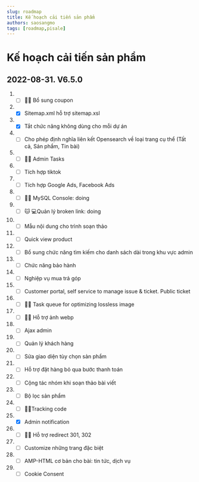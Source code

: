 ```yaml
---
slug: roadmap
title: Kế hoạch cải tiến sản phẩm
authors: saosangmo
tags: [roadmap,pisale]
---
```


# Kế hoạch cải tiến sản phẩm
## 2022-08-31. V6.5.0
1. - [ ] 🐱‍💻 Bổ sung coupon
2. - [x] Sitemap.xml hỗ trợ sitemap.xsl
3. - [x] Tắt chức năng không dùng cho mỗi dự án
4. - [ ] Cho phép định nghĩa liên kết Opensearch về loại trang cụ thể (Tất cả, Sản phẩm, Tin bài)
5. - [ ] 🐱‍💻 Admin Tasks
6. - [ ] Tích hợp tiktok
7. - [ ] Tích hợp Google Ads, Facebook Ads
8. - [ ] 🐱‍💻 MySQL Console: doing
9. - [ ] 🐱‍ 💻Quản lý broken link: doing
10. - [ ] Mẫu nội dung cho trình soạn thảo
11. - [ ] Quick view product
12. - [ ] Bổ sung chức năng tìm kiếm cho danh sách dài trong khu vực admin
13. - [ ] Chức năng bảo hành
14. - [ ] Nghiệp vụ mua trả góp
15. - [ ] Customer portal, self service to manage issue & ticket. Public ticket
16. - [ ] 🐱‍💻 Task queue for optimizing lossless image
17. - [ ] 🐱‍💻 Hỗ trợ ảnh webp
18. - [ ] Ajax admin
19. - [ ] Quản lý khách hàng
20. - [ ] Sửa giao diện tùy chọn sản phẩm
21. - [ ] Hỗ trợ đặt hàng bỏ qua bước thanh toán
22. - [ ] Cộng tác nhóm khi soạn thảo bài viết
23. - [ ] Bộ lọc sản phẩm
24. - [ ] 🐱‍💻Tracking code
25. - [x] Admin notification
26. - [ ] 🐱‍💻 Hỗ trợ redirect 301, 302
27. - [ ] Customize những trang đặc biệt
28. - [ ] AMP-HTML cơ bản cho bài: tin tức, dịch vụ
29. - [ ] Cookie Consent 
